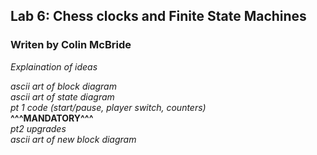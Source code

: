 ## Lab 6: Chess clocks and Finite State Machines
### Writen by Colin McBride

*Explaination of ideas*
     
*ascii art of block diagram*  
*ascii art of state diagram*  
*pt 1 code (start/pause, player switch, counters)*    
**^^^MANDATORY^^^**  
*pt2 upgrades*  
*ascii art of new block diagram*  
